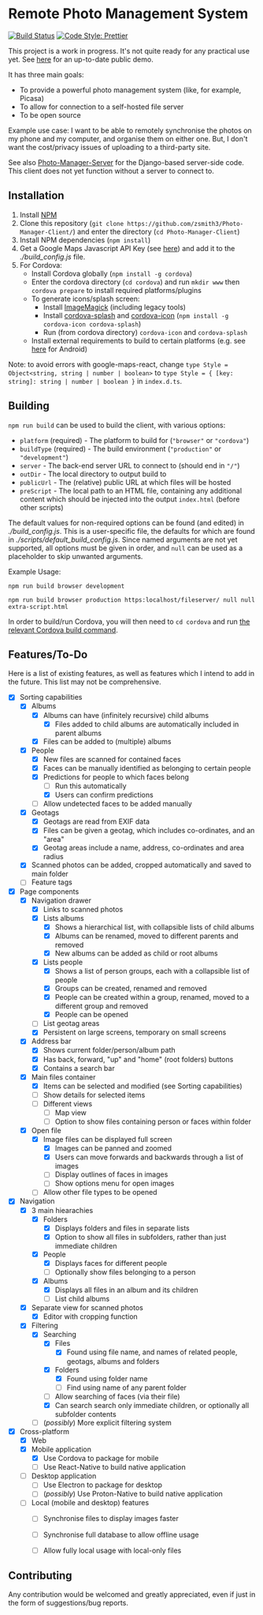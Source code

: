 # Remote Photo Management System

[![Build Status](https://travis-ci.com/zsmith3/Photo-Manager-Client.svg?branch=master)](https://travis-ci.com/zsmith3/Photo-Manager-Client)
[![Code Style: Prettier](https://img.shields.io/badge/code_style-prettier-ff69b4.svg)](https://github.com/prettier/prettier)

This project is a work in progress. It's not quite ready for any practical use yet. See [here](https://zsmith3.github.io/Photo-Manager-Client/demo/) for an up-to-date public demo.

It has three main goals:
- To provide a powerful photo management system (like, for example, Picasa)
- To allow for connection to a self-hosted file server
- To be open source

Example use case: I want to be able to remotely synchronise the photos on my phone and my computer, and organise them on either one. But, I don't want the cost/privacy issues of uploading to a third-party site.

See also [Photo-Manager-Server](https://github.com/zsmith3/Photo-Manager-Server/) for the Django-based server-side code. This client does not yet function without a server to connect to.


## Installation

1) Install [NPM](https://nodejs.org/en/)
2) Clone this repository (`git clone https://github.com/zsmith3/Photo-Manager-Client/`) and enter the directory (`cd Photo-Manager-Client`)
3) Install NPM dependencies (`npm install`)
4) Get a Google Maps Javascript API Key (see [here](https://developers.google.com/maps/documentation/javascript/get-api-key)) and add it to the *./build_config.js* file.
5) For Cordova:
	- Install Cordova globally (`npm install -g cordova`)
	- Enter the cordova directory (`cd cordova`) and run `mkdir www` then `cordova prepare` to install required platforms/plugins
	- To generate icons/splash screen:
		- Install [ImageMagick](https://www.imagemagick.org/script/download.php) (including legacy tools)
		- Install [cordova-splash](https://github.com/AlexDisler/cordova-splash) and [cordova-icon](https://github.com/AlexDisler/cordova-icon) (`npm install -g cordova-icon cordova-splash`)
		- Run (from cordova directory) `cordova-icon` and `cordova-splash`
	- Install external requirements to build to certain platforms (e.g. see [here](https://cordova.apache.org/docs/en/latest/guide/platforms/android/index.html#installing-the-requirements) for Android)

Note: to avoid errors with google-maps-react, change `type Style = Object<string, string | number | boolean>` to `type Style = { [key: string]: string | number | boolean }` in `index.d.ts`.

## Building

`npm run build` can be used to build the client, with various options:
- `platform` (required) - The platform to build for (`"browser"` or `"cordova"`)
- `buildType` (required) - The build environment (`"production"` or `"development"`)
- `server` - The back-end server URL to connect to (should end in `"/"`)
- `outDir` - The local directory to output build to
- `publicUrl` - The (relative) public URL at which files will be hosted
- `preScript` - The local path to an HTML file, containing any additional content which should be injected into the output `index.html` (before other scripts)

The default values for non-required options can be found (and edited) in *./build_config.js*. This is a user-specific file, the defaults for which are found in *./scripts/default_build_config.js*. Since named arguments are not yet supported, all options must be given in order, and `null` can be used as a placeholder to skip unwanted arguments.

Example Usage:

`npm run build browser development`

`npm run build browser production https:localhost/fileserver/ null null extra-script.html`

In order to build/run Cordova, you will then need to `cd cordova` and run [the relevant Cordova build command](https://cordova.apache.org/docs/en/latest/guide/cli/#build-the-app).


## Features/To-Do

Here is a list of existing features, as well as features which I intend to add in the future. This list may not be comprehensive.

- [x] Sorting capabilities
	- [x] Albums
		- [x] Albums can have (infinitely recursive) child albums
			- [x] Files added to child albums are automatically included in parent albums
		- [x] Files can be added to (multiple) albums
	- [x] People
		- [x] New files are scanned for contained faces
		- [x] Faces can be manually identified as belonging to certain people
		- [x] Predictions for people to which faces belong
			- [ ] Run this automatically
			- [x] Users can confirm predictions
		- [ ] Allow undetected faces to be added manually
	- [x] Geotags
		- [x] Geotags are read from EXIF data
		- [x] Files can be given a geotag, which includes co-ordinates, and an "area"
		- [x] Geotag areas include a name, address, co-ordinates and area radius
	- [x] Scanned photos can be added, cropped automatically and saved to main folder
	- [ ] Feature tags
- [x] Page components
	- [x] Navigation drawer
		- [x] Links to scanned photos
		- [x] Lists albums
			- [x] Shows a hierarchical list, with collapsible lists of child albums
			- [x] Albums can be renamed, moved to different parents and removed
			- [x] New albums can be added as child or root albums
		- [x] Lists people
			- [x] Shows a list of person groups, each with a collapsible list of people
			- [x] Groups can be created, renamed and removed
			- [x] People can be created within a group, renamed, moved to a different group and removed
			- [x] People can be opened
		- [ ] List geotag areas
		- [x] Persistent on large screens, temporary on small screens
	- [x] Address bar
		- [x] Shows current folder/person/album path
		- [x] Has back, forward, "up" and "home" (root folders) buttons
		- [x] Contains a search bar
	- [x] Main files container
		- [x] Items can be selected and modified (see Sorting capabilities)
		- [ ] Show details for selected items
		- [ ] Different views
			- [ ] Map view
			- [ ] Option to show files containing person or faces within folder
	- [x] Open file
		- [x] Image files can be displayed full screen
			- [x] Images can be panned and zoomed
			- [x] Users can move forwards and backwards through a list of images
			- [ ] Display outlines of faces in images
			- [ ] Show options menu for open images
		- [ ] Allow other file types to be opened
- [x] Navigation
	- [x] 3 main hiearachies
		- [x] Folders
			- [x] Displays folders and files in separate lists
			- [x] Option to show all files in subfolders, rather than just immediate children
		- [x] People
			- [x] Displays faces for different people
			- [ ] Optionally show files belonging to a person
		- [x] Albums
			- [x] Displays all files in an album and its children
			- [ ] List child albums
	- [x] Separate view for scanned photos
		- [x] Editor with cropping function
	- [x] Filtering
		- [x] Searching
			- [x] Files
				- [x] Found using file name, and names of related people, geotags, albums and folders
			- [x] Folders
				- [x] Found using folder name
				- [ ] Find using name of any parent folder
			- [ ] Allow searching of faces (via their file)
			- [x] Can search search only immediate children, or optionally all subfolder contents
		- [ ] (*possibly*) More explicit filtering system
- [x] Cross-platform
	- [x] Web
	- [x] Mobile application
		- [x] Use Cordova to package for mobile
		- [ ] Use React-Native to build native application
	- [ ] Desktop application
		- [ ] Use Electron to package for desktop
		- [ ] (*possibly*) Use Proton-Native to build native application
	- [ ] Local (mobile and desktop) features
		- [ ] Synchronise files to display images faster
		- [ ] Synchronise full database to allow offline usage
		- [ ] Allow fully local usage with local-only files


## Contributing

Any contribution would be welcomed and greatly appreciated, even if just in the form of suggestions/bug reports.
